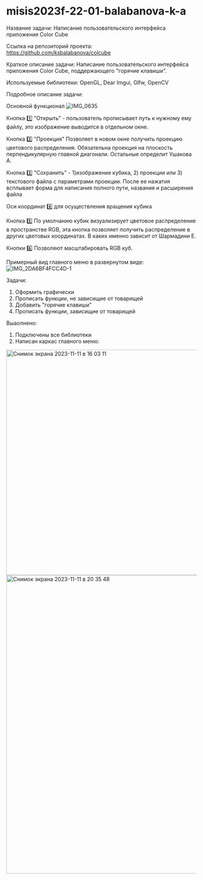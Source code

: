 # misis2023f-22-01-balabanova-k-a

Название задачи: Написание пользовательского интерфейса приложения Color Cube

Ссылка на репозиторий проекта: https://github.com/ksbalabanova/colcube

Краткое описание задачи: Написание пользовательского интерфейса приложения Color Cube, поддержающего "горячие клавиши".

Используемые библиотеки: OpenGL, Dear Imgui, Glfw, OpenCV

Подробное описание задачи:

Основной функционал ![IMG_0635](https://github.com/ksbalabanova/misis2023f-22-01-balabanova-k-a/assets/114703175/42681656-0499-43f8-a27f-45e656eb4b9c)


Кнопка 1️⃣ "Открыть" - пользователь прописывает путь к нужному ему файлу, это изображение выводится в отдельном окне.

Кнопка 2️⃣ "Проекция" Позволяет в новом окне получить проекцию цветового распределения. Обязательна проекция на плоскость перпендикулярную главной диагонали. Остальные определит Ушакова А.

Кнопка 3️⃣ "Сохранить" - 1)изображение кубика, 2) проекции или 3) текстового файла с параметрами проекции. После ее нажатия всплывает форма для написания полного пути, названия и расширения файла

Оси координат 4️⃣ для осуществления вращения кубика

Кнопка 5️⃣ По умолчанию кубик визуализирует цветовое распределение в пространстве RGB, эта кнопка позволяет получить распределение в других цветовых координатах. В каких именно зависит от Шармадини Е.

Кнопки 6️⃣ Позволяют масштабировать RGB куб.

Примерный вид главного меню в развернутом виде:![IMG_2DA6BF4FCC4D-1](https://github.com/ksbalabanova/misis2023f-22-01-balabanova-k-a/assets/114703175/5e4a72e7-80d8-4e43-bde5-8df09f8bb3ec)

Задачи:
1) Оформить графически
2) Прописать функции, не зависищие от товарищей
3) Добавить "горячие клавиши"
4) Прописать функции, зависищие от товарищей

Выаолнено:
1) Подключены все библиотеки
2) Написан каркас главного меню:
<img width="595" alt="Снимок экрана 2023-11-11 в 16 03 11" src="https://github.com/ksbalabanova/misis2023f-22-01-balabanova-k-a/assets/114703175/235cdf72-32e9-48d3-85ec-faa4565ac0cd">
<img width="788" alt="Снимок экрана 2023-11-11 в 20 35 48" src="https://github.com/ksbalabanova/misis2023f-22-01-balabanova-k-a/assets/114703175/e127b023-c694-4ed9-928a-7853a84101ca">
